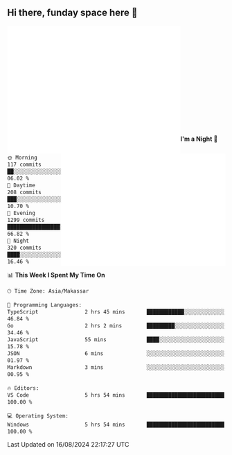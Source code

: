 ## Hi there, funday space here 🚀

<img align="left" width="400" alt="🌞" src="https://raw.githubusercontent.com/fhasnur/fhasnur/master/general.svg?token=ATQS65TR7ETTG5RLJUDIDBLBN34HE">
<img align="right" width="380" alt="🌞" src="https://raw.githubusercontent.com/fhasnur/fhasnur/master/statistics.svg?token=ATQS65TR7ETTG5RLJUDIDBLBN34HE">

<br><br><br><br><br><br><br><br><br><br><br><br><br><br>

<!--START_SECTION:waka-->
**I'm a Night 🦉** 

```text
🌞 Morning                117 commits         ██░░░░░░░░░░░░░░░░░░░░░░░   06.02 % 
🌆 Daytime                208 commits         ███░░░░░░░░░░░░░░░░░░░░░░   10.70 % 
🌃 Evening                1299 commits        █████████████████░░░░░░░░   66.82 % 
🌙 Night                  320 commits         ████░░░░░░░░░░░░░░░░░░░░░   16.46 % 
```


📊 **This Week I Spent My Time On** 

```text
🕑︎ Time Zone: Asia/Makassar

💬 Programming Languages: 
TypeScript               2 hrs 45 mins       ████████████░░░░░░░░░░░░░   46.84 % 
Go                       2 hrs 2 mins        █████████░░░░░░░░░░░░░░░░   34.46 % 
JavaScript               55 mins             ████░░░░░░░░░░░░░░░░░░░░░   15.78 % 
JSON                     6 mins              ░░░░░░░░░░░░░░░░░░░░░░░░░   01.97 % 
Markdown                 3 mins              ░░░░░░░░░░░░░░░░░░░░░░░░░   00.95 % 

🔥 Editors: 
VS Code                  5 hrs 54 mins       █████████████████████████   100.00 % 

💻 Operating System: 
Windows                  5 hrs 54 mins       █████████████████████████   100.00 % 
```


 Last Updated on 16/08/2024 22:17:27 UTC
<!--END_SECTION:waka-->

